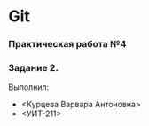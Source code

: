 # Git
### Практическая работа №4
### Задание 2.
Выполнил:
* <Курцева Варвара Антоновна>
* <УИТ-211>
